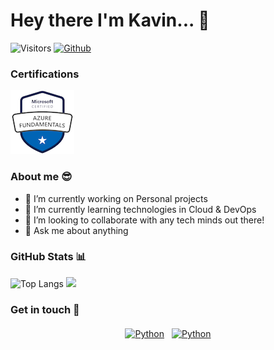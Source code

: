 # Hey there I'm Kavin... 👋
![Visitors](https://visitor-badge.laobi.icu/badge?page_id=Kavinraja-G)
[![Github](https://img.shields.io/github/followers/Kavinraja-G?label=Follow&style=social)](https://github.com/Kavinraja-G)

### Certifications
[![Microsoft Certified: Azure Fundamentals](https://raw.githubusercontent.com/Kavinraja-G/Kavinraja-G/master/Certs/az-fmts.png)](https://www.youracclaim.com/badges/e4a1b664-5052-4752-b560-ec9d7b8e5ecb/public_url)


### About me 😎 
- 🔭 I’m currently working on Personal projects
- 🌱 I’m currently learning technologies in Cloud & DevOps
- 👬 I’m looking to collaborate with any tech minds out there! 
- 💬 Ask me about anything

### GitHub Stats 📊
![Top Langs](https://github-readme-stats.vercel.app/api/top-langs/?username=Kavinraja-G&theme=default  ) 
<img src="https://github-readme-stats.vercel.app/api?username=Kavinraja-G&theme=default&show_icons=true">

### Get in touch 📝
<p align="center">
 <a href="https://linkedin.com/in/kavinganesan" target="_blank" rel="noopener noreferrer"> <img src="https://cdn.jsdelivr.net/npm/simple-icons@v3/icons/linkedin.svg" alt="Python" height="30" style="vertical-align:top; margin:4px"></a>
 <a href="mailto:kavin.gautham28@gmail.com"> <img src="https://cdn.jsdelivr.net/npm/simple-icons@v3/icons/gmail.svg" alt="Python" height="30" style="vertical-align:top; margin:4px"></a>
</p>

